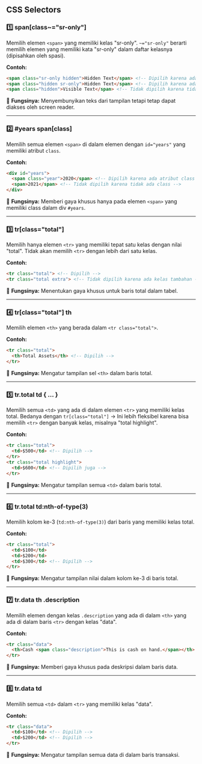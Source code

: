 ## CSS Selectors

### 1️⃣ span[class~="sr-only"]
Memilih elemen `<span>` yang memiliki kelas "sr-only".
`~="sr-only"` berarti memilih elemen yang memiliki kata "sr-only" dalam daftar kelasnya (dipisahkan oleh spasi).

**Contoh:**
```html
<span class="sr-only hidden">Hidden Text</span> <!-- Dipilih karena ada "sr-only" -->
<span class="hidden sr-only">Hidden Text</span> <!-- Dipilih karena ada "sr-only" -->
<span class="hidden">Visible Text</span> <!-- Tidak dipilih karena tidak ada "sr-only" -->
```
📌 **Fungsinya:** Menyembunyikan teks dari tampilan tetapi tetap dapat diakses oleh screen reader.

---

### 2️⃣ #years span[class]
Memilih semua elemen `<span>` di dalam elemen dengan `id="years"` yang memiliki atribut `class`.

**Contoh:**
```html
<div id="years">
  <span class="year">2020</span> <!-- Dipilih karena ada atribut class -->
  <span>2021</span> <!-- Tidak dipilih karena tidak ada class -->
</div>
```
📌 **Fungsinya:** Memberi gaya khusus hanya pada elemen `<span>` yang memiliki class dalam div `#years`.

---

### 3️⃣ tr[class="total"]
Memilih hanya elemen `<tr>` yang memiliki tepat satu kelas dengan nilai "total". Tidak akan memilih `<tr>` dengan lebih dari satu kelas.

**Contoh:**
```html
<tr class="total"> <!-- Dipilih -->
<tr class="total extra"> <!-- Tidak dipilih karena ada kelas tambahan -->
```
📌 **Fungsinya:** Menentukan gaya khusus untuk baris total dalam tabel.

---

### 4️⃣ tr[class="total"] th
Memilih elemen `<th>` yang berada dalam `<tr class="total">`.

**Contoh:**
```html
<tr class="total">
  <th>Total Assets</th> <!-- Dipilih -->
</tr>
```
📌 **Fungsinya:** Mengatur tampilan sel `<th>` dalam baris total.

---

### 5️⃣ tr.total td { ... }
Memilih semua `<td>` yang ada di dalam elemen `<tr>` yang memiliki kelas total.
Bedanya dengan `tr[class="total"]` → Ini lebih fleksibel karena bisa memilih `<tr>` dengan banyak kelas, misalnya "total highlight".

**Contoh:**
```html
<tr class="total">
  <td>$500</td> <!-- Dipilih -->
</tr>
<tr class="total highlight">
  <td>$600</td> <!-- Dipilih juga -->
</tr>
```
📌 **Fungsinya:** Mengatur tampilan semua `<td>` dalam baris total.

---

### 6️⃣ tr.total td:nth-of-type(3)
Memilih kolom ke-3 (`td:nth-of-type(3)`) dari baris yang memiliki kelas total.

**Contoh:**
```html
<tr class="total">
  <td>$100</td>
  <td>$200</td>
  <td>$300</td> <!-- Dipilih -->
</tr>
```
📌 **Fungsinya:** Mengatur tampilan nilai dalam kolom ke-3 di baris total.

---

### 7️⃣ tr.data th .description
Memilih elemen dengan kelas `.description` yang ada di dalam `<th>` yang ada di dalam baris `<tr>` dengan kelas "data".

**Contoh:**
```html
<tr class="data">
  <th>Cash <span class="description">This is cash on hand.</span></th> <!-- Dipilih -->
</tr>
```
📌 **Fungsinya:** Memberi gaya khusus pada deskripsi dalam baris data.

---

### 8️⃣ tr.data td
Memilih semua `<td>` dalam `<tr>` yang memiliki kelas "data".

**Contoh:**
```html
<tr class="data">
  <td>$100</td> <!-- Dipilih -->
  <td>$200</td> <!-- Dipilih -->
</tr>
```
📌 **Fungsinya:** Mengatur tampilan semua data di dalam baris transaksi.

